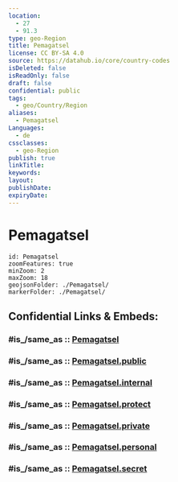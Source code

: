```yaml
---
location:
  - 27
  - 91.3
type: geo-Region
title: Pemagatsel
license: CC BY-SA 4.0
source: https://datahub.io/core/country-codes
isDeleted: false
isReadOnly: false
draft: false
confidential: public
tags:
  - geo/Country/Region
aliases:
  - Pemagatsel
Languages:
  - de
cssclasses:
  - geo-Region
publish: true
linkTitle:
keywords:
layout:
publishDate:
expiryDate:
---
```


# Pemagatsel

```leaflet
id: Pemagatsel
zoomFeatures: true 
minZoom: 2 
maxZoom: 18
geojsonFolder: ./Pemagatsel/
markerFolder: ./Pemagatsel/
```


## Confidential Links & Embeds: 

### #is_/same_as :: [Pemagatsel](/_Standards/Earth/Continent/Asia/Indian_Subcontinent/Bhutan/Districts~Bhutan/Pemagatsel.md) 

### #is_/same_as :: [Pemagatsel.public](/_public/Earth/Continent/Asia/Indian_Subcontinent/Bhutan/Districts~Bhutan/Pemagatsel.public.md) 

### #is_/same_as :: [Pemagatsel.internal](/_internal/Earth/Continent/Asia/Indian_Subcontinent/Bhutan/Districts~Bhutan/Pemagatsel.internal.md) 

### #is_/same_as :: [Pemagatsel.protect](/_protect/Earth/Continent/Asia/Indian_Subcontinent/Bhutan/Districts~Bhutan/Pemagatsel.protect.md) 

### #is_/same_as :: [Pemagatsel.private](/_private/Earth/Continent/Asia/Indian_Subcontinent/Bhutan/Districts~Bhutan/Pemagatsel.private.md) 

### #is_/same_as :: [Pemagatsel.personal](/_personal/Earth/Continent/Asia/Indian_Subcontinent/Bhutan/Districts~Bhutan/Pemagatsel.personal.md) 

### #is_/same_as :: [Pemagatsel.secret](/_secret/Earth/Continent/Asia/Indian_Subcontinent/Bhutan/Districts~Bhutan/Pemagatsel.secret.md)

